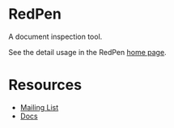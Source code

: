 RedPen
=======

A document inspection tool.

See the detail usage in the RedPen [home page](http://redpen.cc/).

Resources
==========

* [Mailing List](https://groups.google.com/forum/#!forum/redpen-validator)
* [Docs](http://redpen.cc/docs.html)
